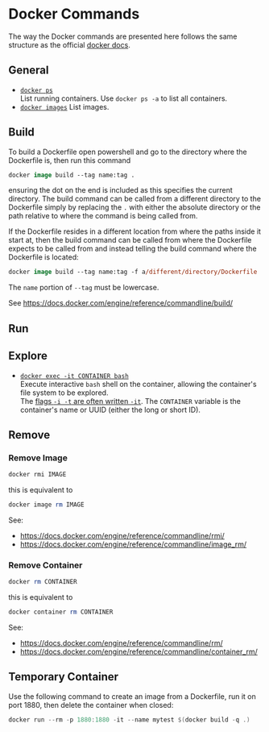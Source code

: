 # Docker Commands

The way the Docker commands are presented here follows the same structure as the official [docker docs](https://docs.docker.com/reference/).


## General

- [`docker ps`](https://docs.docker.com/engine/reference/commandline/ps/)  
   List running containers. Use `docker ps -a` to list all containers.
- [`docker images`](https://docs.docker.com/engine/reference/commandline/images/)
  List images.

## Build
To build a Dockerfile open powershell and go to the directory where the Dockerfile is, then run this command
```ps
docker image build --tag name:tag .
```
ensuring the dot on the end is included as this specifies the current directory.
The build command can be called from a different directory to the Dockerfile simply by replacing the `.` with either the absolute directory or the path relative to where the command is being called from.

If the Dockerfile resides in a different location from where the paths inside it start at, then the build command can be called from where the Dockerfile expects to be called from and instead telling the build command where the Dockerfile is located:
```ps
docker image build --tag name:tag -f a/different/directory/Dockerfile .
```

The `name` portion of `--tag` must be lowercase.



See https://docs.docker.com/engine/reference/commandline/build/



## Run


## Explore

 - [`docker exec -it CONTAINER bash`](https://docs.docker.com/engine/reference/commandline/exec/#run-docker-exec-on-a-running-container)  
   Execute interactive `bash` shell on the container, allowing the container's file system to be explored.  
   The [flags `-i -t` are often written `-it`](https://docs.docker.com/engine/reference/run/#foreground).
   The `CONTAINER` variable is the container's name or UUID (either the long or short ID).

## Remove

### Remove Image
```powershell
docker rmi IMAGE
```
this is equivalent to
```powershell
docker image rm IMAGE
```

See:
 - https://docs.docker.com/engine/reference/commandline/rmi/
 - https://docs.docker.com/engine/reference/commandline/image_rm/
 
### Remove Container
```powershell
docker rm CONTAINER
```
this is equivalent to
```powershell
docker container rm CONTAINER
```

See:
 - https://docs.docker.com/engine/reference/commandline/rm/
 - https://docs.docker.com/engine/reference/commandline/container_rm/
 
## Temporary Container
Use the following command to create an image from a Dockerfile, run it on port 1880, then delete the container when closed:
```powershell
docker run --rm -p 1880:1880 -it --name mytest $(docker build -q .)
```
